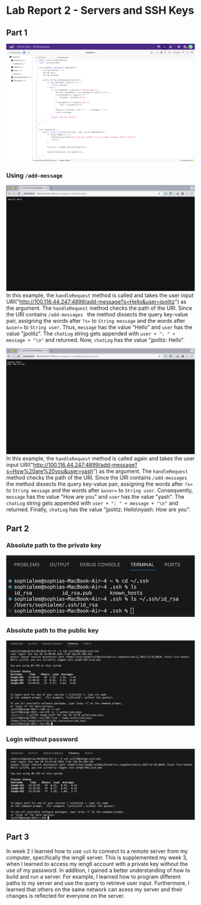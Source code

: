 # Lab Report 2 - Servers and SSH Keys
## Part 1
![Image](chatservercode.png)
### Using ```/add-message```
![Image](chatserver(1).png)
In this example, the ```handleRequest``` method is called and takes the user input URI("http://100.116.44.247:4899/add-message?s=Hello&user=jpolitz") as the argument. The ```handleRequest``` method checks the path of the URI. Since the URI contains ```/add-messages ``` the method dissects the query key-value pair, assigning the words after ```?s=``` to ```String message``` and the words after ```&user=``` to ```String user```. Thus, ```message``` has the value "Hello" and ```user``` has the value "jpolitz". The ```chatLog``` string gets appended with ```user + ": " + message + "\n"``` and returned. Now, ```chatLog``` has the value "jpolitz: Hello".

![Image](chatserver(2).png)
In this example, the ```handleRequest``` method is called again and takes the user input URI("http://100.116.44.247:4899/add-message?s=How%20are%20you&user=yash") as the argument. The ```handleRequest``` method checks the path of the URI. Since the URI contains ```/add-messages ``` the method dissects the query key-value pair, assigning the words after ```?s=``` to ```String message``` and the words after ```&user=``` to ```String user```. Consequently, ```message``` has the value "How are you" and ```user``` has the value "yash". The ```chatLog``` string gets appended with ```user + ": " + message + "\n"``` and returned. Finally, ```chatLog``` has the value "jpolitz: Hello\nyash: How are you".   

## Part 2
### Absolute path to the private key
![Image](privatekey.png)

### Absolute path to the public key
![Image](publickey.png)

### Login without password
![Image](loginwithoutkey.png)

## Part 3
In week 2 I learned how to use ```ssh``` to connect to a remote server from my computer, specifically the ieng6 server. This is supplemented my week 3, when I learned to access my ieng6 account with a private key without the use of my password. In addition, I gained a better understanding of how to build and run a server. For example, I learned how to program different paths to my server and use the query to retrieve user input. Furthermore, I learned that others on the same network can acess my server and their changes is reflected for everyone on the server. 







